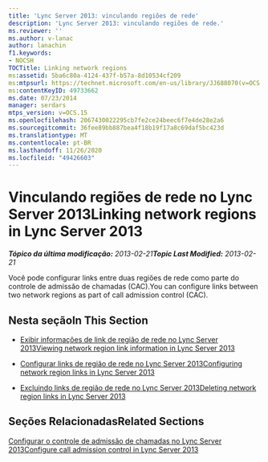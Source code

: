 ```yaml
---
title: 'Lync Server 2013: vinculando regiões de rede'
description: 'Lync Server 2013: vinculando regiões de rede.'
ms.reviewer: ''
ms.author: v-lanac
author: lanachin
f1.keywords:
- NOCSH
TOCTitle: Linking network regions
ms:assetid: 5ba6c80a-4124-437f-b57a-8d10534cf209
ms:mtpsurl: https://technet.microsoft.com/en-us/library/JJ688070(v=OCS.15)
ms:contentKeyID: 49733662
ms.date: 07/23/2014
manager: serdars
mtps_version: v=OCS.15
ms.openlocfilehash: 2067430022295cb7fe2ce24beec6f7e4de28e2a6
ms.sourcegitcommit: 36fee89bb887bea4f18b19f17a8c69daf5bc423d
ms.translationtype: MT
ms.contentlocale: pt-BR
ms.lasthandoff: 11/26/2020
ms.locfileid: "49426603"
---
```

# <a name="linking-network-regions-in-lync-server-2013"></a><span data-ttu-id="bbf57-103">Vinculando regiões de rede no Lync Server 2013</span><span class="sxs-lookup"><span data-stu-id="bbf57-103">Linking network regions in Lync Server 2013</span></span>

<div data-xmlns="http://www.w3.org/1999/xhtml">

<div class="topic" data-xmlns="http://www.w3.org/1999/xhtml" data-msxsl="urn:schemas-microsoft-com:xslt" data-cs="https://msdn.microsoft.com/">

<div data-asp="https://msdn2.microsoft.com/asp">



</div>

<div id="mainSection">

<div id="mainBody"><span data-ttu-id="bbf57-104">

<span> </span></span><span class="sxs-lookup"><span data-stu-id="bbf57-104">

<span> </span></span></span>

<span data-ttu-id="bbf57-105">_**Tópico da última modificação:** 2013-02-21_</span><span class="sxs-lookup"><span data-stu-id="bbf57-105">_**Topic Last Modified:** 2013-02-21_</span></span>

<span data-ttu-id="bbf57-106">Você pode configurar links entre duas regiões de rede como parte do controle de admissão de chamadas (CAC).</span><span class="sxs-lookup"><span data-stu-id="bbf57-106">You can configure links between two network regions as part of call admission control (CAC).</span></span>

<div>

## <a name="in-this-section"></a><span data-ttu-id="bbf57-107">Nesta seção</span><span class="sxs-lookup"><span data-stu-id="bbf57-107">In This Section</span></span>

  - [<span data-ttu-id="bbf57-108">Exibir informações de link de região de rede no Lync Server 2013</span><span class="sxs-lookup"><span data-stu-id="bbf57-108">Viewing network region link information in Lync Server 2013</span></span>](lync-server-2013-viewing-network-region-link-information.md)

  - [<span data-ttu-id="bbf57-109">Configurar links de região de rede no Lync Server 2013</span><span class="sxs-lookup"><span data-stu-id="bbf57-109">Configuring network region links in Lync Server 2013</span></span>](lync-server-2013-configuring-network-region-links.md)

  - [<span data-ttu-id="bbf57-110">Excluindo links de região de rede no Lync Server 2013</span><span class="sxs-lookup"><span data-stu-id="bbf57-110">Deleting network region links in Lync Server 2013</span></span>](lync-server-2013-deleting-network-region-links.md)

</div>

<div>

## <a name="related-sections"></a><span data-ttu-id="bbf57-111">Seções Relacionadas</span><span class="sxs-lookup"><span data-stu-id="bbf57-111">Related Sections</span></span>

[<span data-ttu-id="bbf57-112">Configurar o controle de admissão de chamadas no Lync Server 2013</span><span class="sxs-lookup"><span data-stu-id="bbf57-112">Configure call admission control in Lync Server 2013</span></span>](lync-server-2013-configure-call-admission-control.md)

<span data-ttu-id="bbf57-113"></div>

</div>

<span> </span>

</div>

</div>

</span><span class="sxs-lookup"><span data-stu-id="bbf57-113"></div>

</div>

<span> </span>

</div>

</div>

</span></span></div>

